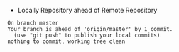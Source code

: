 
* Locally Repository ahead of Remote Repository

```
On branch master
Your branch is ahead of 'origin/master' by 1 commit.
  (use "git push" to publish your local commits)
nothing to commit, working tree clean
```

